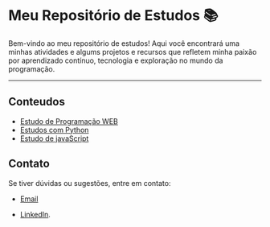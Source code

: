 # Meu Repositório de Estudos 📚

Bem-vindo ao meu repositório de estudos! Aqui você encontrará uma minhas atividades e algums projetos e  recursos que refletem minha paixão por aprendizado contínuo, tecnologia e exploração no mundo da programação.

---

## Conteudos 

- [Estudo de Programação WEB](https://github.com/daykell1/Estudos/tree/estudo/Web)
- [Estudos com Python](https://github.com/daykell1/Estudos/tree/estudo/Python)
- [Estudo de javaScript](https://github.com/daykell1/Estudos/tree/estudo/JavaScript)


## Contato

Se tiver dúvidas ou sugestões, entre em contato:

- [Email](dayanekelly994@gmail.com)
 
- [LinkedIn](https://www.linkedin.com/in/dayane-kelly-7ab321239?lipi=urn%3Ali%3Apage%3Ad_flagship3_profile_view_base_contact_details%3Bm5aF2CdjQNSX2ElT4W5YqA%3D%3D).

